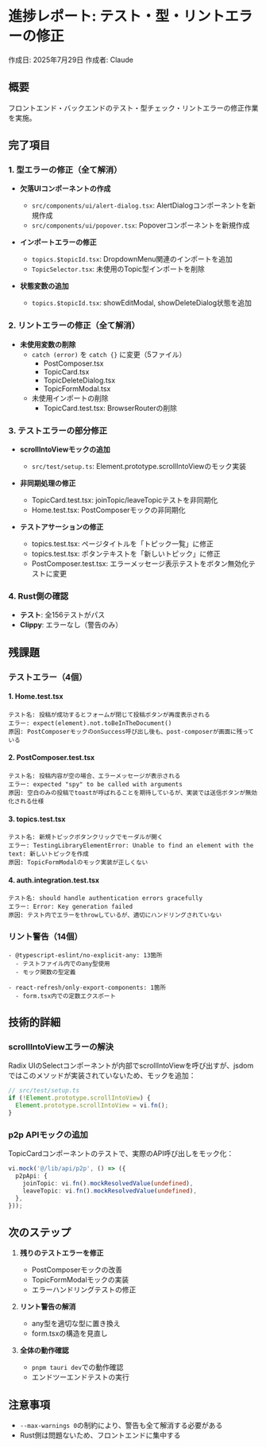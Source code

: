 # 進捗レポート: テスト・型・リントエラーの修正

作成日: 2025年7月29日
作成者: Claude

## 概要
フロントエンド・バックエンドのテスト・型チェック・リントエラーの修正作業を実施。

## 完了項目

### 1. 型エラーの修正（全て解消）
- **欠落UIコンポーネントの作成**
  - `src/components/ui/alert-dialog.tsx`: AlertDialogコンポーネントを新規作成
  - `src/components/ui/popover.tsx`: Popoverコンポーネントを新規作成

- **インポートエラーの修正**
  - `topics.$topicId.tsx`: DropdownMenu関連のインポートを追加
  - `TopicSelector.tsx`: 未使用のTopic型インポートを削除

- **状態変数の追加**
  - `topics.$topicId.tsx`: showEditModal, showDeleteDialog状態を追加

### 2. リントエラーの修正（全て解消）
- **未使用変数の削除**
  - `catch (error)` を `catch {}` に変更（5ファイル）
    - PostComposer.tsx
    - TopicCard.tsx
    - TopicDeleteDialog.tsx
    - TopicFormModal.tsx
  - 未使用インポートの削除
    - TopicCard.test.tsx: BrowserRouterの削除

### 3. テストエラーの部分修正
- **scrollIntoViewモックの追加**
  - `src/test/setup.ts`: Element.prototype.scrollIntoViewのモック実装

- **非同期処理の修正**
  - TopicCard.test.tsx: joinTopic/leaveTopicテストを非同期化
  - Home.test.tsx: PostComposerモックの非同期化

- **テストアサーションの修正**
  - topics.test.tsx: ページタイトルを「トピック一覧」に修正
  - topics.test.tsx: ボタンテキストを「新しいトピック」に修正
  - PostComposer.test.tsx: エラーメッセージ表示テストをボタン無効化テストに変更

### 4. Rust側の確認
- **テスト**: 全156テストがパス
- **Clippy**: エラーなし（警告のみ）

## 残課題

### テストエラー（4個）

#### 1. Home.test.tsx
```
テスト名: 投稿が成功するとフォームが閉じて投稿ボタンが再度表示される
エラー: expect(element).not.toBeInTheDocument()
原因: PostComposerモックのonSuccess呼び出し後も、post-composerが画面に残っている
```

#### 2. PostComposer.test.tsx
```
テスト名: 投稿内容が空の場合、エラーメッセージが表示される
エラー: expected "spy" to be called with arguments
原因: 空白のみの投稿でtoastが呼ばれることを期待しているが、実装では送信ボタンが無効化される仕様
```

#### 3. topics.test.tsx
```
テスト名: 新規トピックボタンクリックでモーダルが開く
エラー: TestingLibraryElementError: Unable to find an element with the text: 新しいトピックを作成
原因: TopicFormModalのモック実装が正しくない
```

#### 4. auth.integration.test.tsx
```
テスト名: should handle authentication errors gracefully
エラー: Error: Key generation failed
原因: テスト内でエラーをthrowしているが、適切にハンドリングされていない
```

### リント警告（14個）
```
- @typescript-eslint/no-explicit-any: 13箇所
  - テストファイル内でのany型使用
  - モック関数の型定義

- react-refresh/only-export-components: 1箇所
  - form.tsx内での定数エクスポート
```

## 技術的詳細

### scrollIntoViewエラーの解決
Radix UIのSelectコンポーネントが内部でscrollIntoViewを呼び出すが、jsdomではこのメソッドが実装されていないため、モックを追加：

```typescript
// src/test/setup.ts
if (!Element.prototype.scrollIntoView) {
  Element.prototype.scrollIntoView = vi.fn();
}
```

### p2p APIモックの追加
TopicCardコンポーネントのテストで、実際のAPI呼び出しをモック化：

```typescript
vi.mock('@/lib/api/p2p', () => ({
  p2pApi: {
    joinTopic: vi.fn().mockResolvedValue(undefined),
    leaveTopic: vi.fn().mockResolvedValue(undefined),
  },
}));
```

## 次のステップ

1. **残りのテストエラーを修正**
   - PostComposerモックの改善
   - TopicFormModalモックの実装
   - エラーハンドリングテストの修正

2. **リント警告の解消**
   - any型を適切な型に置き換え
   - form.tsxの構造を見直し

3. **全体の動作確認**
   - `pnpm tauri dev`での動作確認
   - エンドツーエンドテストの実行

## 注意事項
- `--max-warnings 0`の制約により、警告も全て解消する必要がある
- Rust側は問題ないため、フロントエンドに集中する